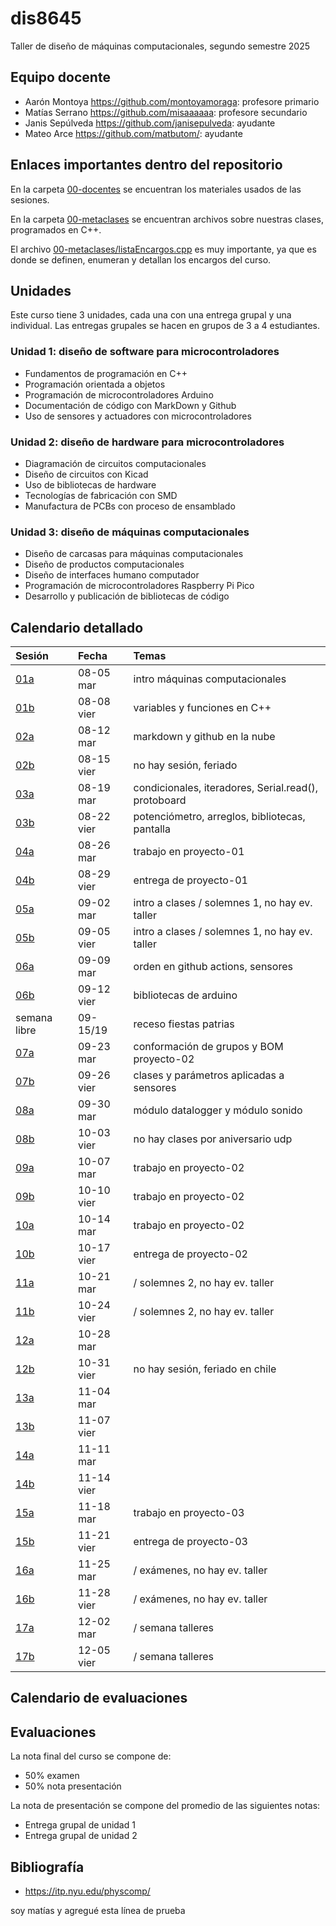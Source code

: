 # dis8645

Taller de diseño de máquinas computacionales, segundo semestre 2025

## Equipo docente

* Aarón Montoya <https://github.com/montoyamoraga>: profesore primario
* Matías Serrano <https://github.com/misaaaaaa>: profesore secundario
* Janis Sepúlveda <https://github.com/janisepulveda>: ayudante
* Mateo Arce <https://github.com/matbutom/>: ayudante

## Enlaces importantes dentro del repositorio

En la carpeta [00-docentes](./00-docentes) se encuentran los materiales usados de las sesiones.

En la carpeta [00-metaclases](./00-metaclases) se encuentran archivos sobre nuestras clases, programados en C++.

El archivo [00-metaclases/listaEncargos.cpp](./00-metaclases/ListaEncargos.cpp) es muy importante, ya que es donde se definen, enumeran y detallan los encargos del curso.

## Unidades

Este curso tiene 3 unidades, cada una con una entrega grupal y una individual. Las entregas grupales se hacen en grupos de 3 a 4 estudiantes.

### Unidad 1: diseño de software para microcontroladores

* Fundamentos de programación en C++
* Programación orientada a objetos
* Programación de microcontroladores Arduino
* Documentación de código con MarkDown y Github
* Uso de sensores y actuadores con microcontroladores

### Unidad 2: diseño de hardware para microcontroladores

* Diagramación de circuitos computacionales
* Diseño de circuitos con Kicad
* Uso de bibliotecas de hardware
* Tecnologías de fabricación con SMD
* Manufactura de PCBs con proceso de ensamblado

### Unidad 3: diseño de máquinas computacionales

* Diseño de carcasas para máquinas computacionales
* Diseño de productos computacionales
* Diseño de interfaces humano computador
* Programación de microcontroladores Raspberry Pi Pico
* Desarrollo y publicación de bibliotecas de código

## Calendario detallado

| Sesión                           | Fecha       | Temas                                                |
| :------------------------------- | :---------- | :--------------------------------------------------- |
| [01a](./00-docentes/sesion-01a/) | 08-05 mar   | intro máquinas computacionales                       |
| [01b](./00-docentes/sesion-01b/) | 08-08 vier  | variables y funciones en C++                         |
| [02a](./00-docentes/sesion-02a/) | 08-12 mar   | markdown y github en la nube                         |
| [02b](./00-docentes/sesion-02b/) | 08-15 vier  | no hay sesión, feriado                               |
| [03a](./00-docentes/sesion-03a/) | 08-19 mar   | condicionales, iteradores, Serial.read(), protoboard |
| [03b](./00-docentes/sesion-03b/) | 08-22 vier  | potenciómetro, arreglos, bibliotecas, pantalla       |
| [04a](./00-docentes/sesion-04a/) | 08-26 mar   | trabajo en proyecto-01                               |
| [04b](./00-docentes/sesion-04b/) | 08-29 vier  | entrega de proyecto-01                               |
| [05a](./00-docentes/sesion-05a/) | 09-02 mar   | intro a clases / solemnes 1, no hay ev. taller       |
| [05b](./00-docentes/sesion-05b/) | 09-05 vier  | intro a clases / solemnes 1, no hay ev. taller       |
| [06a](./00-docentes/sesion-06a/) | 09-09 mar   | orden en github actions, sensores                    |
| [06b](./00-docentes/sesion-06b/) | 09-12 vier  | bibliotecas de arduino                               |
| semana libre                     | 09-15/19    | receso fiestas patrias                               |
| [07a](./00-docentes/sesion-07a/) | 09-23 mar   | conformación de grupos y BOM proyecto-02             |
| [07b](./00-docentes/sesion-07b/) | 09-26 vier  | clases y parámetros aplicadas a sensores             |
| [08a](./00-docentes/sesion-08a/) | 09-30 mar   | módulo datalogger y módulo sonido                    |
| [08b](./00-docentes/sesion-08b/) | 10-03 vier  | no hay clases por aniversario udp                    |
| [09a](./00-docentes/sesion-09a/) | 10-07 mar   | trabajo en proyecto-02                               |
| [09b](./00-docentes/sesion-09b/) | 10-10 vier  | trabajo en proyecto-02                               |
| [10a](./00-docentes/sesion-10a/) | 10-14 mar   | trabajo en proyecto-02                               |
| [10b](./00-docentes/sesion-10b/) | 10-17 vier  | entrega de proyecto-02          |
| [11a](./00-docentes/sesion-11a/) | 10-21 mar   | / solemnes 2, no hay ev. taller |
| [11b](./00-docentes/sesion-11b/) | 10-24 vier  | / solemnes 2, no hay ev. taller |
| [12a](./00-docentes/sesion-12a/) | 10-28 mar   |                                 |
| [12b](./00-docentes/sesion-12b/) | 10-31 vier  | no hay sesión, feriado en chile |
| [13a](./00-docentes/sesion-13a/) | 11-04 mar   |                                 |
| [13b](./00-docentes/sesion-13b/) | 11-07 vier  |                                 |
| [14a](./00-docentes/sesion-14a/) | 11-11 mar   |                                 |
| [14b](./00-docentes/sesion-14b/) | 11-14 vier  |                                 |
| [15a](./00-docentes/sesion-15a/) | 11-18 mar   | trabajo en proyecto-03          |
| [15b](./00-docentes/sesion-15b/) | 11-21 vier  | entrega de proyecto-03          |
| [16a](./00-docentes/sesion-16a/) | 11-25 mar   | / exámenes, no hay ev. taller   |
| [16b](./00-docentes/sesion-16b/) | 11-28 vier  | / exámenes, no hay ev. taller   |
| [17a](./00-docentes/sesion-17a/) | 12-02 mar   | / semana talleres               |
| [17b](./00-docentes/sesion-17b/) | 12-05 vier  | / semana talleres               |

## Calendario de evaluaciones

## Evaluaciones

La nota final del curso se compone de:

* 50% examen
* 50% nota presentación

La nota de presentación se compone del promedio de las siguientes notas:

* Entrega grupal de unidad 1
* Entrega grupal de unidad 2

## Bibliografía

* <https://itp.nyu.edu/physcomp/>

soy matías y agregué esta línea de prueba
